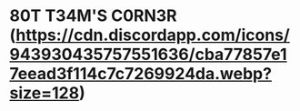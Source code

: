 # 80T T34M'S C0RN3R (https://cdn.discordapp.com/icons/943930435757551636/cba77857e17eead3f114c7c7269924da.webp?size=128)
